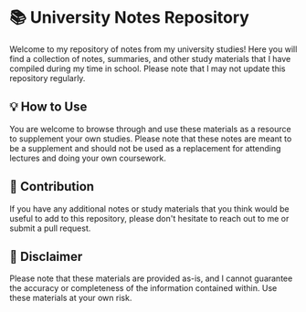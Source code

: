 # 📚 University Notes Repository

Welcome to my repository of notes from my university studies! Here you will find a collection of notes, summaries, and other study materials that I have compiled during my time in school. Please note that I may not update this repository regularly.

## 💡 How to Use

You are welcome to browse through and use these materials as a resource to supplement your own studies. Please note that these notes are meant to be a supplement and should not be used as a replacement for attending lectures and doing your own coursework.

## 🤝 Contribution

If you have any additional notes or study materials that you think would be useful to add to this repository, please don't hesitate to reach out to me or submit a pull request.

## 📜 Disclaimer

Please note that these materials are provided as-is, and I cannot guarantee the accuracy or completeness of the information contained within. Use these materials at your own risk.
